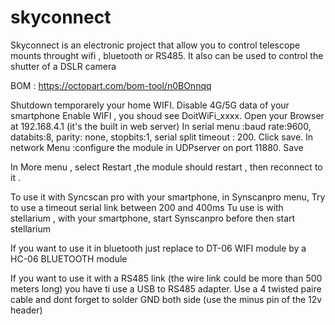 # skyconnect



Skyconnect is an electronic project that allow you to control  telescope mounts throught wifi , bluetooth or RS485. 
It also can be used to control the shutter of a DSLR camera

BOM : https://octopart.com/bom-tool/n0BOnnqq


Shutdown temporarely your home WIFI.
Disable 4G/5G data of your smartphone
Enable WIFI , you shoud see DoitWiFi_xxxx.
Open your Browser at 192.168.4.1 (it's the built in web server)
In serial menu :baud rate:9600, databits:8, parity: none, stopbits:1, serial split timeout : 200. Click save.
In network Menu :configure the module in UDPserver on port 11880. Save

In More menu , select Restart ,the module should restart , then reconnect to it . 

To use it with Syncscan pro with your smartphone, in Synscanpro menu, Try to use a timeout serial link between 200 and 400ms
Tu use is with stellarium , with your smartphone, start Synscanpro before then start stellarium

If you want to use it in bluetooth just replace to DT-06 WIFI module by a HC-06 BLUETOOTH module

If you want to use it with a RS485 link (the wire link could be more than 500 meters long) you have ti use a USB to RS485 adapter.
Use a 4 twisted paire cable and dont forget to solder GND both side (use the minus pin of the 12v header)
